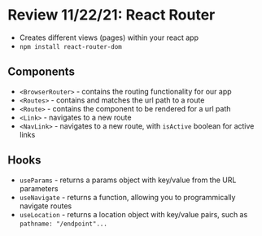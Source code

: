 # Review 11/22/21: React Router

- Creates different views (pages) within your react app
- `npm install react-router-dom`

## Components

- `<BrowserRouter>` - contains the routing functionality for our app
- `<Routes>` - contains and matches the url path to a route
- `<Route>` - contains the component to be rendered for a url path
- `<Link>` - navigates to a new route
- `<NavLink>` - navigates to a new route, with `isActive` boolean for active links

## Hooks

- `useParams` - returns a params object with key/value from the URL parameters
- `useNavigate` - returns a function, allowing you to programmically navigate routes
- `useLocation` - returns a location object with key/value pairs, such as `pathname: "/endpoint"...`
